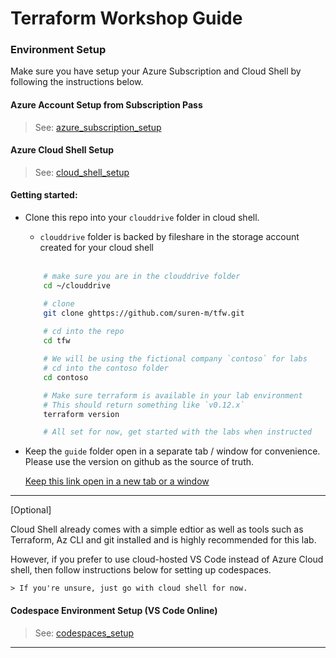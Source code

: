 # Terraform Workshop Guide

### Environment Setup

Make sure you have setup your Azure Subscription and Cloud Shell by following the instructions below.

####  Azure Account Setup from Subscription Pass

> See: [azure_subscription_setup](https://github.com/suren-m/remote-workshop-env/blob/master/azure_subscription/az_subscription_setup.md)

####  Azure Cloud Shell Setup

> See: [cloud_shell_setup](https://github.com/suren-m/remote-workshop-env/blob/master/cloud_shell/cloud_shell_setup.md)


#### Getting started:

* Clone this repo into your `clouddrive` folder in cloud shell.

    *   `clouddrive` folder is backed by fileshare in the storage account created for your cloud shell
    
    <br />

    ```bash
        # make sure you are in the clouddrive folder 
        cd ~/clouddrive

        # clone
        git clone ghttps://github.com/suren-m/tfw.git
        
        # cd into the repo
        cd tfw

        # We will be using the fictional company `contoso` for labs
        # cd into the contoso folder
        cd contoso

        # Make sure terraform is available in your lab environment
        # This should return something like `v0.12.x`
        terraform version

        # All set for now, get started with the labs when instructed
    ```

* Keep the `guide` folder open in a separate tab / window for convenience. Please use the version on github as the source of truth.

   <a target="_blank" href="https://github.com/suren-m/tfw/tree/master/guide">Keep this link open in a new tab or a window</a>

---

[Optional]

Cloud Shell already comes with a simple edtior as well as tools such as Terraform, Az CLI and git installed and is highly recommended  for this lab. 

However, if you prefer to use cloud-hosted VS Code instead of Azure Cloud shell, then follow instructions below for setting up codespaces.

    > If you're unsure, just go with cloud shell for now.

#### Codespace Environment Setup (VS Code Online)

> See: [codespaces_setup](https://github.com/suren-m/remote-workshop-env/blob/master/codespaces/codespaces_setup.md)

---
